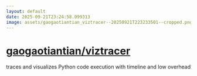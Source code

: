 ```yaml
---
layout: default
date: 2025-09-21T23:24:58.099313
image: assets/gaogaotiantian_viztracer--20250921T223233501--cropped.png
---
```


# [gaogaotiantian/viztracer](https://github.com/gaogaotiantian/viztracer)

traces and visualizes Python code execution with timeline and low overhead
